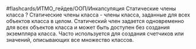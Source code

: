 #flashcards/ИТМО_гейдев/ООП/Инкапсуляция
Статические члены класса
?
Статические члены класса - члены класса, заданные для всех объектов класса в целом. Статический член задается одновременно для всех объектов класса и может быть доступен без создания экземпляра класса.
Часто используется для создания счетчиков или значений, описывающих все множество классов.
